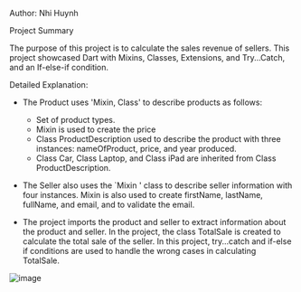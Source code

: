 Author: Nhi Huynh

Project Summary

The purpose of this project is to calculate the sales revenue of sellers.
This project showcased Dart with Mixins, Classes, Extensions, and Try...Catch, and an If-else-if condition.

Detailed Explanation:

- The Product uses 'Mixin, Class' to describe products as follows:

  -   Set of product types.
  -   Mixin is used to create the price
  -   Class ProductDescription used to describe the product with three instances: nameOfProduct, price, and year produced.
  -   Class Car, Class Laptop, and Class iPad are inherited from Class ProductDescription.

- The Seller also uses the `Mixin ' class to describe seller information with four instances. Mixin is also used to create firstName, lastName, fullName, and email, and to validate the email.

- The project imports the product and seller to extract information about the product and seller. In the project, the class TotalSale is created to calculate the total sale of the seller. In this project, try...catch and if-else if conditions are used to handle the wrong cases in calculating TotalSale.

![image](https://github.com/user-attachments/assets/feef47d5-3c3b-419e-973c-fdefd1dec345)



